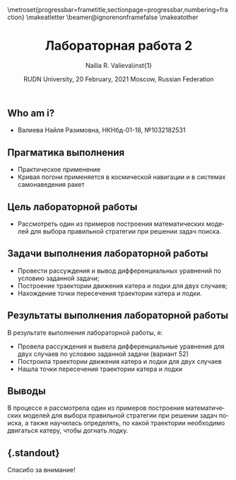 ﻿---
## Front matter
lang: ru-RU
title: Лабораторная работа 2
author: |
	Nailia R. Valieva\inst{1}
institute: |
	\inst{1}RUDN University, Moscow, Russian Federation
date: RUDN University, 20 February, 2021 Moscow, Russian Federation

## Formatting
toc: false
slide_level: 2
theme: metropolis
header-includes: 
 - \metroset{progressbar=frametitle,sectionpage=progressbar,numbering=fraction}
 - '\makeatletter'
 - '\beamer@ignorenonframefalse'
 - '\makeatother'
aspectratio: 43
section-titles: true
---

## Who am i?

- Валиева Найля Разимовна, НКНбд-01-18, №1032182531


## Прагматика выполнения

- Практическое применение
- Кривая погони применяется в космической навигации и в системах самонаведения ракет


## Цель лабораторной работы

- Рассмотреть один из примеров построения математических моделей для выбора правильной стратегии при решении задач поиска.

## Задачи выполнения лабораторной работы

- Провести рассуждения и вывод дифференциальных уравнений по условию заданной задачи; 
- Построение траектории движения катера и лодки для двух случаев;
- Нахождение точки пересечения траектории катера и лодки. 

## Результаты выполнения лабораторной работы

В результате выполнения лабораторной работы, я: 

- Провела рассуждения и вывела дифференциальные уравнения для двух случаев по условию заданной задачи (вариант 52)
- Построила траектории движения катера и лодки для двух случаев
- Нашла точки пересечения траектории катера и лодки

## Выводы

В процессе я рассмотрела один из примеров построения математических моделей для выбора правильной стратегии при решении задач поиска, а также научилась определять, по какой траектории необходимо двигаться катеру, чтобы догнать лодку.





## {.standout}

Спасибо за внимание!
